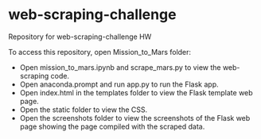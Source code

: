 # web-scraping-challenge
Repository for web-scraping-challenge HW

To access this repository, open Mission_to_Mars folder:
* Open mission_to_mars.ipynb and scrape_mars.py to view the web-scraping code.
* Open anaconda.prompt and run app.py to run the Flask app.
* Open index.html in the templates folder to view the Flask template web page.
* Open the static folder to view the CSS. 
* Open the screenshots folder to view the screenshots of the Flask web page showing the page compiled with the scraped data.